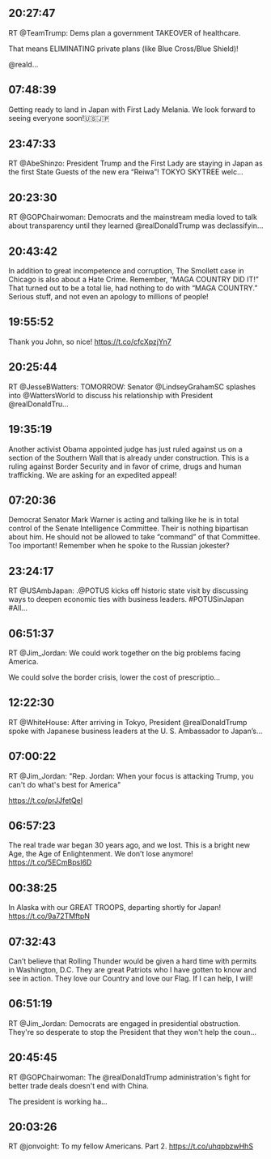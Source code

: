 ## 20:27:47
RT @TeamTrump: Dems plan a government TAKEOVER of healthcare.

That means ELIMINATING private plans (like Blue Cross/Blue Shield)! 

@reald…
## 07:48:39
Getting ready to land in Japan with First Lady Melania. We look forward to seeing everyone soon!🇺🇸🇯🇵
## 23:47:33
RT @AbeShinzo: President Trump and the First Lady are staying in Japan as the first State Guests of the new era “Reiwa”! TOKYO SKYTREE welc…
## 20:23:30
RT @GOPChairwoman: Democrats and the mainstream media loved to talk about transparency until they learned @realDonaldTrump was declassifyin…
## 20:43:42
In addition to great incompetence and corruption, The Smollett case in Chicago is also about a Hate Crime. Remember, “MAGA COUNTRY DID IT!” That turned out to be a total lie, had nothing to do with “MAGA COUNTRY.” Serious stuff, and not even an apology to millions of people!
## 19:55:52
Thank you John, so nice! https://t.co/cfcXpzjYn7
## 20:25:44
RT @JesseBWatters: TOMORROW: Senator @LindseyGrahamSC splashes into @WattersWorld to discuss his relationship with President @realDonaldTru…
## 19:35:19
Another activist Obama appointed judge has just ruled against us on a section of the Southern Wall that is already under construction. This is a ruling against Border Security and in favor of crime, drugs and human trafficking. We are asking for an expedited appeal!
## 07:20:36
Democrat Senator Mark Warner is acting and talking like he is in total control of the Senate Intelligence Committee. Their is nothing bipartisan about him. He should not be allowed to take “command” of that Committee. Too important! Remember when he spoke to the Russian jokester?
## 23:24:17
RT @USAmbJapan: .@POTUS kicks off historic state visit by discussing ways to deepen economic ties with business leaders. #POTUSinJapan #All…
## 06:51:37
RT @Jim_Jordan: We could work together on the big problems facing America.

We could solve the border crisis, lower the cost of prescriptio…
## 12:22:30
RT @WhiteHouse: After arriving in Tokyo, President @realDonaldTrump spoke with Japanese business leaders at the U. S. Ambassador to Japan’s…
## 07:00:22
RT @Jim_Jordan: "Rep. Jordan: When your focus is attacking Trump, you can't do what's best for America"

https://t.co/prJJfetQel
## 06:57:23
The real trade war began 30 years ago, and we lost. This is a bright new Age, the Age of Enlightenment. We don’t lose anymore! https://t.co/5ECmBpsI6D
## 00:38:25
In Alaska with our GREAT TROOPS, departing shortly for Japan! https://t.co/9a72TMftpN
## 07:32:43
Can’t believe that Rolling Thunder would be given a hard time with permits in Washington, D.C. They are great Patriots who I have gotten to know and see in action. They love our Country and love our Flag. If I can help, I will!
## 06:51:19
RT @Jim_Jordan: Democrats are engaged in presidential obstruction. They're so desperate to stop the President that they won't help the coun…
## 20:45:45
RT @GOPChairwoman: The @realDonaldTrump administration's fight for better trade deals doesn't end with China. 

The president is working ha…
## 20:03:26
RT @jonvoight: To my fellow Americans. Part 2. https://t.co/uhqpbzwHhS
